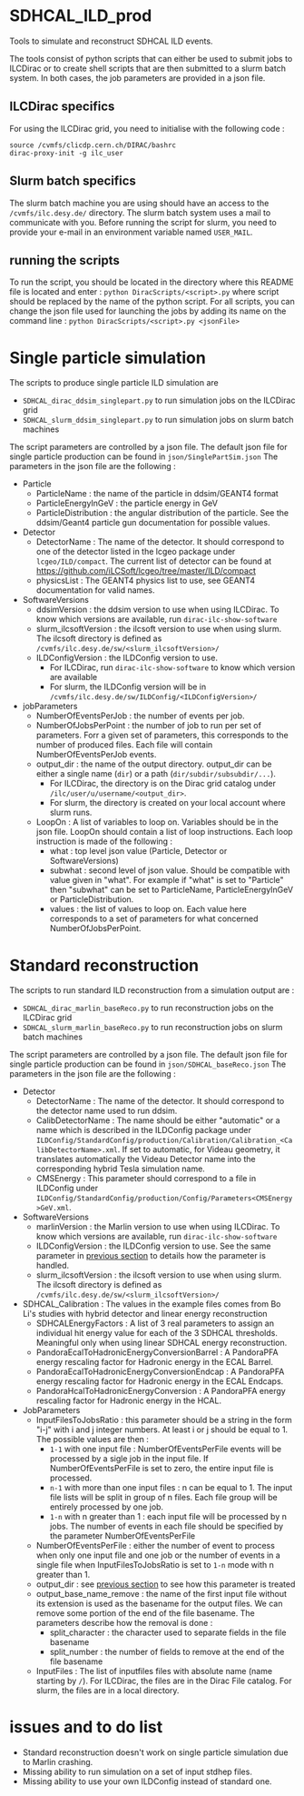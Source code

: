 # SDHCAL_ILD_prod
Tools to simulate and reconstruct SDHCAL ILD events. 

The tools consist of python scripts that can either be used to submit jobs to ILCDirac or to create shell scripts that are then submitted to a slurm batch system.
In both cases, the job parameters are provided in a json file. 

## ILCDirac specifics
For using the ILCDirac grid, you need to initialise with the following code :
```
source /cvmfs/clicdp.cern.ch/DIRAC/bashrc
dirac-proxy-init -g ilc_user
```
## Slurm batch specifics
The slurm batch machine you are using should have an access to the `/cvmfs/ilc.desy.de/` directory.
The slurm batch system uses a mail to communicate with you. Before running the script for slurm, you need to provide your e-mail in an environment variable named `USER_MAIL`.

## running the scripts
To run the script, you should be located in the directory where this README file is located and enter : `python DiracScripts/<script>.py` where script should be replaced by the name of the python script.
For all scripts, you can change the json file used for launching the jobs by adding its name on the command line : `python DiracScripts/<script>.py <jsonFile>` 

# Single particle simulation 
The scripts to produce single particle ILD simulation are 
* `SDHCAL_dirac_ddsim_singlepart.py` to run simulation jobs on the ILCDirac grid
* `SDHCAL_slurm_ddsim_singlepart.py` to run simulation jobs on slurm batch machines

The script parameters are controlled by a json file. The default json file for single particle production can be found in `json/SinglePartSim.json`
The parameters in the json file are the following :
* Particle
  * ParticleName : the name of the particle in ddsim/GEANT4 format
  * ParticleEnergyInGeV : the particle energy in GeV
  * ParticleDistribution : the angular distribution of the particle. See the ddsim/Geant4 particle gun documentation for possible values.
* Detector
  * DetectorName : The name of the detector. It should correspond to one of the detector listed in the lcgeo package under `lcgeo/ILD/compact`. The current list of detector can be found at https://github.com/iLCSoft/lcgeo/tree/master/ILD/compact
  * physicsList : The GEANT4 physics list to use, see GEANT4 documentation for valid names.
* SoftwareVersions
  * ddsimVersion : the ddsim version to use when using ILCDirac. To know which versions are available, run `dirac-ilc-show-software`
  * slurm\_ilcsoftVersion : the ilcsoft version to use when using slurm. The ilcsoft directory is defined as `/cvmfs/ilc.desy.de/sw/<slurm_ilcsoftVersion>/`
  * ILDConfigVersion : the ILDConfig version to use.
    * For ILCDirac, run `dirac-ilc-show-software` to know which version are available
    * For slurm, the ILDConfig version will be in `/cvmfs/ilc.desy.de/sw/ILDConfig/<ILDConfigVersion>/`
* jobParameters
  * NumberOfEventsPerJob : the number of events per job.
  * NumberOfJobsPerPoint : the number of job to run per set of parameters. Forr a given set of parameters, this corresponds to the number of produced files. Each file will contain NumberOfEventsPerJob events.
  * output\_dir : the name of the output directory. output\_dir can be either a single name (`dir`) or a path (`dir/subdir/subsubdir/...`).
    * For ILCDirac, the directory is on the Dirac grid catalog under `/ilc/user/u/username/<output_dir>`. 
    * For slurm, the directory is created on your local account where slurm runs.
  * LoopOn : A list of variables to loop on. Variables should be in the json file. LoopOn should contain a list of loop instructions. Each loop instruction is made of the following :
    * what : top level json value (Particle, Detector or SoftwareVersions)
    * subwhat : second level of json value. Should be compatible with value given in "what". For example if "what" is set to "Particle" then "subwhat" can be set to ParticleName, ParticleEnergyInGeV or ParticleDistribution.
    * values : the list of values to loop on. Each value here corresponds to a set of parameters for what concerned NumberOfJobsPerPoint.

# Standard reconstruction
The scripts to run standard ILD reconstruction from a simulation output are :
* `SDHCAL_dirac_marlin_baseReco.py` to run reconstruction jobs on the ILCDirac grid
* `SDHCAL_slurm_marlin_baseReco.py` to run reconstruction jobs on slurm batch machines

The script parameters are controlled by a json file. The default json file for single particle production can be found in `json/SDHCAL_baseReco.json`
The parameters in the json file are the following :
* Detector
  * DetectorName : The name of the detector. It should correspond to the detector name used to run ddsim.
  * CalibDetectorName : The name should be either "automatic" or a name which is described in the ILDConfig package under `ILDConfig/StandardConfig/production/Calibration/Calibration_<CalibDetectorName>.xml`. If set to automatic, for Videau geometry, it translates automatically the Videau Detector name into the corresponding hybrid Tesla simulation name.
  * CMSEnergy : This parameter should correspond to a file in ILDConfig under `ILDConfig/StandardConfig/production/Config/Parameters<CMSEnergy>GeV.xml`. 
* SoftwareVersions 
  * marlinVersion : the Marlin version to use when using ILCDirac. To know which versions are available, run `dirac-ilc-show-software`
  * ILDConfigVersion : the ILDConfig version to use. See the same parameter in [previous section](https://github.com/SDHCAL/SDHCAL_ILD_prod#single-particle-simulation) to details how the parameter is handled.
  * slurm\_ilcsoftVersion : the ilcsoft version to use when using slurm. The ilcsoft directory is defined as `/cvmfs/ilc.desy.de/sw/<slurm_ilcsoftVersion>/`
* SDHCAL_Calibration : The values in the example files comes from Bo Li's studies with hybrid detector and linear energy reconstruction
  * SDHCALEnergyFactors : A list of 3 real parameters to assign an individual hit energy value for each of the 3 SDHCAL thresholds. Meaningful only when using linear SDHCAL energy reconstruction.
  * PandoraEcalToHadronicEnergyConversionBarrel : A PandoraPFA energy rescaling factor for Hadronic energy in the ECAL Barrel.
  * PandoraEcalToHadronicEnergyConversionEndcap : A PandoraPFA energy rescaling factor for Hadronic energy in the ECAL Endcaps.
  * PandoraHcalToHadronicEnergyConversion : A PandoraPFA energy rescaling factor for Hadronic energy in the HCAL.
* JobParameters
  * InputFilesToJobsRatio : this parameter should be a string in the form "i-j" with i and j integer numbers. At least i or j should be equal to 1. The possible values are then :
    * `1-1` with one input file : NumberOfEventsPerFile events will be processed by a sigle job in the input file. If NumberOfEventsPerFile is set to zero, the entire input file is processed.
    * `n-1` with more than one input files : n can be equal to 1. The input file lists will be split in group of n files. Each file group will be entirely processed by one job.
    * `1-n` with n greater than 1 : each input file will be processed by n jobs. The number of events in each file should be specified by the parameter NumberOfEventsPerFile
  * NumberOfEventsPerFile : either the number of event to process when only one input file and one job or the number of events in a single file when InputFilesToJobsRatio is set to `1-n` mode with n greater than 1.
  * output\_dir : see [previous section](https://github.com/SDHCAL/SDHCAL_ILD_prod#single-particle-simulation) to see how this parameter is treated
  * output\_base\_name\_remove : the name of the first input file without its extension is used as the basename for the output files. We can remove some portion of the end of the file basename. The parameters describe how the removal is done :
    * split\_character : the character used to separate fields in the file basename
    * split\_number : the number of fields to remove at the end of the file basename
  * InputFiles : The list of inputfiles files with absolute name (name starting by `/`). For ILCDirac, the files are in the Dirac File catalog. For slurm, the files are in a local directory.
 
# issues and to do list
* Standard reconstruction doesn't work on single particle simulation due to Marlin crashing.
* Missing ability to run simulation on a set of input stdhep files.
* Missing ability to use your own ILDConfig instead of standard one.


